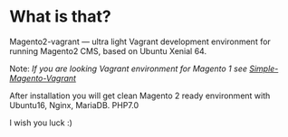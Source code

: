 # What is that?
Magento2-vagrant — ultra light Vagrant development environment for running Magento2 CMS, based on Ubuntu Xenial 64.

Note: *If you are looking Vagrant environment for Magento 1 see [Simple-Magento-Vagrant](https://github.com/klierik/simple-magento-vagrant)*

After installation you will get clean Magento 2 ready environment with Ubuntu16, Nginx, MariaDB. PHP7.0

I wish you luck :)

